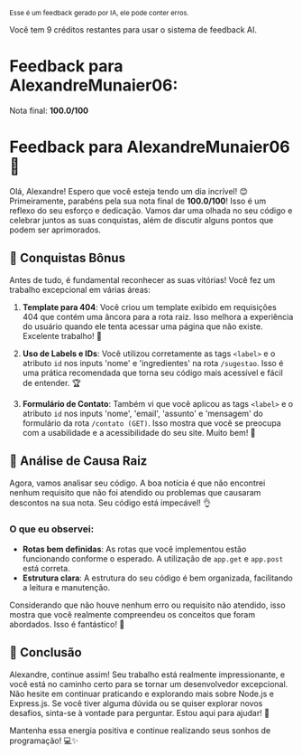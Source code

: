 <sup>Esse é um feedback gerado por IA, ele pode conter erros.</sup>

Você tem 9 créditos restantes para usar o sistema de feedback AI.

# Feedback para AlexandreMunaier06:

Nota final: **100.0/100**

# Feedback para AlexandreMunaier06 🚀

Olá, Alexandre! Espero que você esteja tendo um dia incrível! 😊 Primeiramente, parabéns pela sua nota final de **100.0/100**! Isso é um reflexo do seu esforço e dedicação. Vamos dar uma olhada no seu código e celebrar juntos as suas conquistas, além de discutir alguns pontos que podem ser aprimorados.

## 🎉 Conquistas Bônus
Antes de tudo, é fundamental reconhecer as suas vitórias! Você fez um trabalho excepcional em várias áreas:

1. **Template para 404**: Você criou um template exibido em requisições 404 que contém uma âncora para a rota raiz. Isso melhora a experiência do usuário quando ele tenta acessar uma página que não existe. Excelente trabalho! 👏
   
2. **Uso de Labels e IDs**: Você utilizou corretamente as tags `<label>` e o atributo `id` nos inputs 'nome' e 'ingredientes' na rota `/sugestao`. Isso é uma prática recomendada que torna seu código mais acessível e fácil de entender. 🏆

3. **Formulário de Contato**: Também vi que você aplicou as tags `<label>` e o atributo `id` nos inputs 'nome', 'email', 'assunto' e 'mensagem' do formulário da rota `/contato (GET)`. Isso mostra que você se preocupa com a usabilidade e a acessibilidade do seu site. Muito bem! 🌟

## 🧐 Análise de Causa Raiz
Agora, vamos analisar seu código. A boa notícia é que não encontrei nenhum requisito que não foi atendido ou problemas que causaram descontos na sua nota. Seu código está impecável! 👌

### O que eu observei:
- **Rotas bem definidas**: As rotas que você implementou estão funcionando conforme o esperado. A utilização de `app.get` e `app.post` está correta.
- **Estrutura clara**: A estrutura do seu código é bem organizada, facilitando a leitura e manutenção.

Considerando que não houve nenhum erro ou requisito não atendido, isso mostra que você realmente compreendeu os conceitos que foram abordados. Isso é fantástico! 🌈

## 🏁 Conclusão
Alexandre, continue assim! Seu trabalho está realmente impressionante, e você está no caminho certo para se tornar um desenvolvedor excepcional. Não hesite em continuar praticando e explorando mais sobre Node.js e Express.js. Se você tiver alguma dúvida ou se quiser explorar novos desafios, sinta-se à vontade para perguntar. Estou aqui para ajudar! 🚀

Mantenha essa energia positiva e continue realizando seus sonhos de programação! 💻✨